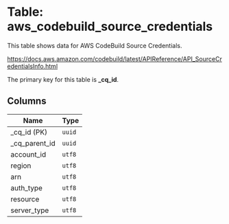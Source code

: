 # Table: aws_codebuild_source_credentials

This table shows data for AWS CodeBuild Source Credentials.

https://docs.aws.amazon.com/codebuild/latest/APIReference/API_SourceCredentialsInfo.html

The primary key for this table is **_cq_id**.

## Columns

| Name          | Type          |
| ------------- | ------------- |
|_cq_id (PK)|`uuid`|
|_cq_parent_id|`uuid`|
|account_id|`utf8`|
|region|`utf8`|
|arn|`utf8`|
|auth_type|`utf8`|
|resource|`utf8`|
|server_type|`utf8`|